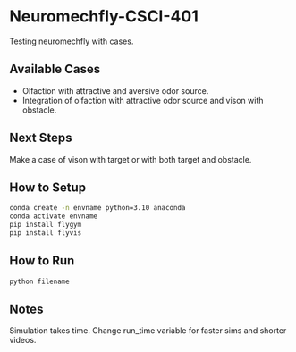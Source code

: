 # Neuromechfly-CSCI-401
Testing neuromechfly with cases.

## Available Cases
- Olfaction with attractive and aversive odor source.
- Integration of olfaction with attractive odor source and vison with obstacle.

## Next Steps
Make a case of vison with target or with both target and obstacle.

## How to Setup
```sh
conda create -n envname python=3.10 anaconda
conda activate envname
pip install flygym
pip install flyvis
```

## How to Run
```sh
python filename
```

## Notes
Simulation takes time. Change run_time variable for faster sims and shorter videos.
